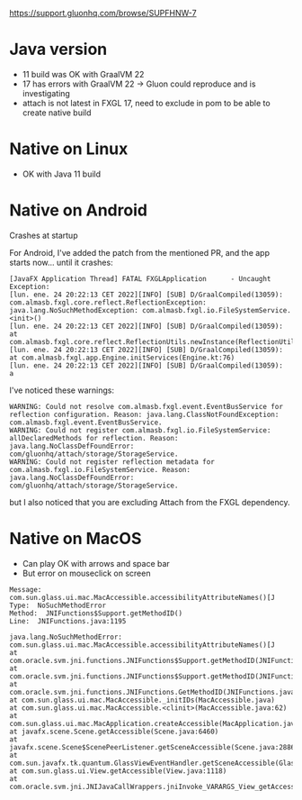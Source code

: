 https://support.gluonhq.com/browse/SUPFHNW-7

# Java version

* 11 build was OK with GraalVM 22
* 17 has errors with GraalVM 22 -> Gluon could reproduce and is investigating
* attach is not latest in FXGL 17, need to exclude in pom to be able to create native build

# Native on Linux

* OK with Java 11 build

# Native on Android

Crashes at startup

For Android, I've added the patch from the mentioned PR, and the app starts now... until it crashes:

```shell
[JavaFX Application Thread] FATAL FXGLApplication      - Uncaught Exception:
[lun. ene. 24 20:22:13 CET 2022][INFO] [SUB] D/GraalCompiled(13059): com.almasb.fxgl.core.reflect.ReflectionException: java.lang.NoSuchMethodException: com.almasb.fxgl.io.FileSystemService.<init>()
[lun. ene. 24 20:22:13 CET 2022][INFO] [SUB] D/GraalCompiled(13059):    at com.almasb.fxgl.core.reflect.ReflectionUtils.newInstance(ReflectionUtils.java:216)
[lun. ene. 24 20:22:13 CET 2022][INFO] [SUB] D/GraalCompiled(13059):    at com.almasb.fxgl.app.Engine.initServices(Engine.kt:76)
[lun. ene. 24 20:22:13 CET 2022][INFO] [SUB] D/GraalCompiled(13059):    a
```

I've noticed these warnings:

```shell
WARNING: Could not resolve com.almasb.fxgl.event.EventBusService for reflection configuration. Reason: java.lang.ClassNotFoundException: com.almasb.fxgl.event.EventBusService.
WARNING: Could not register com.almasb.fxgl.io.FileSystemService: allDeclaredMethods for reflection. Reason: java.lang.NoClassDefFoundError: com/gluonhq/attach/storage/StorageService.
WARNING: Could not register reflection metadata for com.almasb.fxgl.io.FileSystemService. Reason: java.lang.NoClassDefFoundError: com/gluonhq/attach/storage/StorageService.
```

but I also noticed that you are excluding Attach from the FXGL dependency.

# Native on MacOS

* Can play OK with arrows and space bar
* But error on mouseclick on screen

```shell
Message:  com.sun.glass.ui.mac.MacAccessible.accessibilityAttributeNames()[J
Type:  NoSuchMethodError
Method:  JNIFunctions$Support.getMethodID()
Line:  JNIFunctions.java:1195

java.lang.NoSuchMethodError: com.sun.glass.ui.mac.MacAccessible.accessibilityAttributeNames()[J
at com.oracle.svm.jni.functions.JNIFunctions$Support.getMethodID(JNIFunctions.java:1195)
at com.oracle.svm.jni.functions.JNIFunctions$Support.getMethodID(JNIFunctions.java:1180)
at com.oracle.svm.jni.functions.JNIFunctions.GetMethodID(JNIFunctions.java:416)
at com.sun.glass.ui.mac.MacAccessible._initIDs(MacAccessible.java)
at com.sun.glass.ui.mac.MacAccessible.<clinit>(MacAccessible.java:62)
at com.sun.glass.ui.mac.MacApplication.createAccessible(MacApplication.java:318)
at javafx.scene.Scene.getAccessible(Scene.java:6460)
at javafx.scene.Scene$ScenePeerListener.getSceneAccessible(Scene.java:2886)
at com.sun.javafx.tk.quantum.GlassViewEventHandler.getSceneAccessible(GlassViewEventHandler.java:1390)
at com.sun.glass.ui.View.getAccessible(View.java:1118)
at com.oracle.svm.jni.JNIJavaCallWrappers.jniInvoke_VARARGS_View_getAccessible_208bf9d5e8902251a899fb9f0c818944d597913d(JNIJavaCallWrappers.java:0)
```